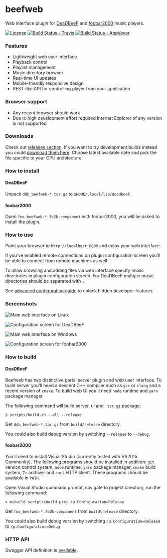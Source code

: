 # beefweb
Web interface plugin for [DeaDBeeF](https://deadbeef.sourceforge.net/)
and [foobar2000](https://foobar2000.org/) music players.

[![License](https://img.shields.io/github/license/hyperblast/beefweb.svg)](LICENSE)
[![Build Status - Travis](https://travis-ci.org/hyperblast/beefweb.svg?branch=master)](https://travis-ci.org/hyperblast/beefweb)
[![Build Status - AppVeyor](https://ci.appveyor.com/api/projects/status/github/hyperblast/beefweb?branch=master&svg=true)](https://ci.appveyor.com/project/hyperblast/beefweb)

### Features
- Lightweight web user interface
- Playback control
- Playlist management
- Music directory browser
- Real-time UI updates
- Mobile-friendly responsive design
- REST-like API for controlling player from your application

### Browser support
- Any recent browser should work
- Due to high development effort required Internet Explorer of any version is not supported

### Downloads
Check out [releases section](https://github.com/hyperblast/beefweb/releases).
If you want to try development builds instead you could [download them here](https://hyperblast.org/beefweb/builds).
Choose latest available date and pick the file specific to your CPU architecture.

### How to install
#### DeaDBeeF
Unpack `ddb_beefweb-*.tar.gz` to `$HOME/.local/lib/deadbeef`.
#### foobar2000
Open `foo_beefweb-*.fb2k-component` with foobar2000, you will be asked to install the plugin.

### How to use
Point your browser to `http://localhost:8880` and enjoy your web interface.

If you've enabled remote connections on plugin configuration screen
you'll be able to connect from remote machines as well.

To allow browsing and adding files via web interface
specify music directories in plugin configuration screen.
For DeaDBeeF multiple music directories should be separated with `;`.

See [advanced configuration guide](docs/advanced-config.md) to unlock hidden developer features.

### Screenshots
![Main web interface on Linux](https://user-images.githubusercontent.com/19171756/44335589-a3286180-a47d-11e8-8db4-fd7708e262c6.png)

![Configuration screen for DeaDBeeF](https://user-images.githubusercontent.com/19171756/34526667-40ce832a-f0b4-11e7-8918-16180b6a66ad.png)

![Main web interface on Windows](https://user-images.githubusercontent.com/19171756/44335572-93108200-a47d-11e8-9ab4-7e51771353cf.png)

![Configuration screen for foobar2000](https://user-images.githubusercontent.com/19171756/44335583-9c015380-a47d-11e8-9934-639503538f8e.png)

### How to build
#### DeaDBeeF
Beefweb has two distinctive parts: server plugin and web user interface.
To build server you'll need a descent C++ compiler such as `gcc` or `clang` and a recent version of `cmake`.
To build web UI you'll need `node` runtime and `yarn` package manager.

The following command will build server, ui and `.tar.gz` package:

    $ scripts/build.sh --all --release

Get `ddb_beefweb-*.tar.gz` from `build/release` directory.

You could also build debug version by switching `--release` to `--debug`.

#### foobar2000
You'll need to install Visual Studio (currently tested with VS2015 Community).
The following programs should be installed in addition:
`git` version control system, `node` runtime, `yarn` package manager, `cmake` build system, `7z` archiver and `curl` HTTP client.
These programs should be available in `PATH`.

Open Visual Studio command prompt, navigate to project directory, run the following command:

    > msbuild scripts\build.proj /p:Configuration=Release

Get `foo_beefweb-*.fb2k-component` from `build\release` directory.

You could also build debug version by switching `/p:Configuration=Release` to `/p:Configuration=Debug`

### HTTP API
Swagger API definition is [available](https://hyperblast.org/beefweb/api).
